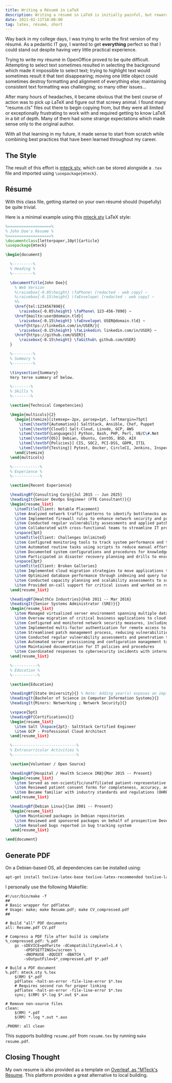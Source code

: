 ```yaml
---
title: Writing a Résumé in LaTeX
description: Writing a résumé in LaTeX is initially painful, but rewarding
date: 2021-02-11T18:00:00
tag: latex, résumé, short
---
```


Way back in my college days, I was trying to write the first version of my
résumé. As a pedantic IT guy, I wanted to get **everything** perfect so that I
could stand out despite having very little practical experience.

Trying to write my résumé in OpenOffice proved to be quite
difficult. Attempting to select text sometimes resulted in selecting the
background which made it impossible to select text; trying to highlight text
would sometimes result it that text disappearing; moving one little object could
sometimes destroy formatting and alignment of everything else; maintaining
consistent text formatting was challenging; so many other issues...

After many hours of headaches, it became obvious that the best course of action
was to pick up LaTeX and figure out that screwy animal. I found many
"resume.cls" files out there to begin copying from, but they were all limited or
exceptionally frustrating to work with and required getting to know LaTeX in a
bit of depth. Many of them had some strange expectations which made sense only
to the original author.

With all that learning in my future, it made sense to start from scratch while
combining best practices that have been learned throughout my career.

The Style
---------

The result of this effort is [mteck.sty](/misc/mteck.sty), which can be
stored alongside a ``.tex`` file and imported using ``\usepackage{mteck}``.

Résumé
------

With this class file, getting started on your own résumé should (hopefully) be
quite trivial.

Here is a minimal example using this [mteck.sty](/misc/mteck.sty) LaTeX style:
```tex
%===================%
% John Doe's Resume %
%===================%
\documentclass[letterpaper,10pt]{article}
\usepackage{mteck}

\begin{document}

  %---------%
  % Heading %
  %---------%

  \documentTitle{John Doe}{
    % Web Version
    %\raisebox{-0.05\height} \faPhone\ [redacted - web copy] ~
    %\raisebox{-0.15\height} \faEnvelope\ [redacted - web copy] ~
    %%
    \href{tel:1234567890}{
      \raisebox{-0.05\height} \faPhone\ 123-456-7890} ~
    \href{mailto:user@domain.tld}{
      \raisebox{-0.15\height} \faEnvelope\ USER@domain.tld} ~
    \href{https://linkedin.com/in/USER/}{
      \raisebox{-0.15\height} \faLinkedin\ linkedin.com/in/USER} ~
    \href{https://github.com/USER}{
      \raisebox{-0.15\height} \faGithub\ github.com/USER}
  }

  %---------%
  % Summary %
  %---------%

  \tinysection{Summary}
  Very terse summary of below.

  %--------%
  % Skills %
  %--------%

  \section{Technical Competencies}

  \begin{multicols}{2}
    \begin{itemize}[itemsep=-2px, parsep=1pt, leftmargin=75pt]
      \item[\textbf{Automation}] SaltStack, Ansible, Chef, Puppet
      \item[\textbf{Cloud}] Salt-Cloud, Linode, GCP, AWS
      \item[\textbf{Languages}] Python, Bash, PHP, Perl, VB/C\#.Net
      \item[\textbf{OS}] Debian, Ubuntu, CentOS, BSD, AIX
      \item[\textbf{Policies}] CIS, SOC2, PCI-DSS, GDPR, ITIL
      \item[\textbf{Testing}] Pytest, Docker, CircleCI, Jenkins, Inspec
    \end{itemize}
  \end{multicols}

  %------------%
  % Experience %
  %------------%

  \section{Recent Experience}

  \headingBf{Consulting Corp}{Jul 2015 -- Jun 2025}
  \headingIt{Senior DevOps Engineer (FTE Consultant)}{}
  \begin{resume_list}
    \itemTitle{Client: Notable Placement}
    \item Analyzed network traffic patterns to identify bottlenecks and optimize performance
    \item Implemented firewall rules to enhance network security and prevent unauthorized access
    \item Conducted regular vulnerability assessments and applied patches to secure systems
    \item Collaborated with cross-functional teams to streamline IT processes and improve efficiency
    \vspace{3pt}
    \itemTitle{Client: Challenges Unlimited}
    \item Configured monitoring tools to track system performance and troubleshoot issues proactively
    \item Automated routine tasks using scripts to reduce manual effort and increase productivity
    \item Documented system configurations and procedures for knowledge sharing within the team
    \item Participated in disaster recovery planning and drills to ensure business continuity in case of emergencies
    \vspace{3pt}
    \itemTitle{Client: Broken Galleries}
    \item Implemented cloud migration strategies to move applications to a hybrid environment
    \item Optimized database performance through indexing and query tuning techniques
    \item Conducted capacity planning and scalability assessments to support future growth
    \item Provided on-call support for critical issues and worked on root cause analysis for incident resolution
  \end{resume_list}

  \headingBf{HealthCo Industries}{Feb 2011 -- Mar 2016}
  \headingIt{Senior Systems Administrator (SRE)}{}
  \begin{resume_list}
    \item Managed virtualized server environment spanning multiple data centers
    \item Oversaw migration of critical business applications to cloud-based platforms
    \item Configured and monitored network security measures, including firewalls and intrusion detection systems
    \item Implemented multi-factor authentication for remote access to company systems
    \item Streamlined patch management process, reducing vulnerabilities and downtime
    \item Conducted regular vulnerability assessments and penetration testing
    \item Automated server provisioning and configuration management tasks
    \item Maintained documentation for IT policies and procedures
    \item Coordinated responses to cybersecurity incidents with internal teams and external vendors
  \end{resume_list}

  %-----------%
  % Education %
  %-----------%

  \section{Education}

  \headingBf{State University}{} % Note: Adding year(s) exposes an implied age
  \headingIt{Bachelor of Science in Computer Information Systems}{}
  \headingIt{Minors: Networking ; Network Security}{}

  \vspace{5pt}
  \headingBf{Certifications}{}
  \begin{resume_list}
    \item Salt \hspace{2pt}- SaltStack Certified Engineer
    \item GCP - Professional Cloud Architect
  \end{resume_list}

  %----------------------------%
  % Extracurricular Activities %
  %----------------------------%

  \section{Volunteer / Open Source}

  \headingBf{Hospital / Health Science IRB}{Mar 2015 -- Present}
  \begin{resume_list}
    \item Served as non-scientific/unaffiliated patient-representative
    \item Reviewed patient consent forms for completeness, accuracy, and clarity
    \item Became familiar with industry standards and regulations (OHRP, HIPAA)
  \end{resume_list}

  \headingBf{Debian Linux}{Jan 2001 -- Present}
  \begin{resume_list}
    \item Maintained packages in Debian repositories
    \item Reviewed and sponsored packages on behalf of prospective Developers
    \item Resolved bugs reported in bug tracking system
  \end{resume_list}

\end{document}
```

Generate PDF
------------

On a Debian-based OS, all dependencies can be installed using:
```sh
apt-get install texlive-latex-base texlive-latex-recommended texlive-latex-extra texlive-fonts-extra
```

I personally use the following Makefile:
```make
#!/usr/bin/make -f
##
# Basic wrapper for pdflatex
# Usage: make; make Resume.pdf; make CV_compressed.pdf
##

# Build "all" PDF documents
all: Resume.pdf CV.pdf

# Compress a PDF file after build is complete
%_compressed.pdf: %.pdf
	gs -sDEVICE=pdfwrite -dCompatibilityLevel=1.4 \
		-dPDFSETTINGS=/screen \
		-dNOPAUSE -dQUIET -dBATCH \
		-sOutputFile=$*_compressed.pdf $*.pdf

# Build a PDF document
%.pdf: mteck.sty %.tex
	$(RM) $*.pdf
	pdflatex -halt-on-error -file-line-error $*.tex
	# Requires second run for proper linking
	pdflatex -halt-on-error -file-line-error $*.tex
	sync; $(RM) $*.log $*.out $*.aux

# Remove non-source files
clean:
	$(RM) *.pdf
	$(RM) *.log *.out *.aux

.PHONY: all clean
```

This supports building ``resume.pdf`` from ``resume.tex`` by running
``make resume.pdf``.

Closing Thought
---------------

My own resume is also provided as a template on
[Overleaf, as "MTeck's Resume](https://www.overleaf.com/latex/templates/mtecks-resume/fzgztpkgngjc).
This platform provides a great alternative to local building.
